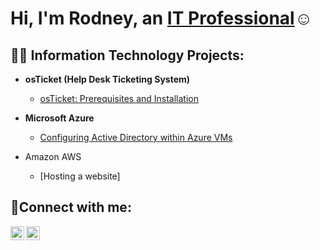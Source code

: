 <h1>Hi, I'm Rodney, an <a href="https://linkedin.com/in/rodneyachery">IT Professional</a>☺</h1>

<h2>👨‍💻 Information Technology Projects:</h2>

- <b>osTicket (Help Desk Ticketing System)</b>
  - [osTicket: Prerequisites and Installation](https://github.com/RodneyChery/osticket-prereqs)
    
    
- <b>Microsoft Azure</b>
  - [Configuring Active Directory within Azure VMs](https://github.com/RodneyChery/configure-ad)

- <c>Amazon AWS </c>
  - [Hosting a website]
    
    

<h2>🤳Connect with me:</h2>


[<img align="left" alt="Rodney | LinkedIn" width="22px" src="https://cdn.jsdelivr.net/npm/simple-icons@v3/icons/linkedin.svg" />][linkedin]
[<img align="left" alt="Rodney | Instagram" width="22px" src="https://cdn.jsdelivr.net/npm/simple-icons@v3/icons/instagram.svg" />][instagram]


[instagram]: https://www.instagram.com/chefrodvlogs____
[linkedin]: https://linkedin.com/in/rodneyachery
